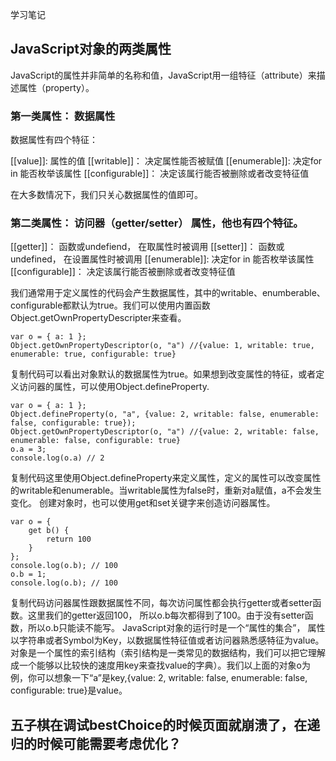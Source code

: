 学习笔记

## JavaScript对象的两类属性
JavaScript的属性并非简单的名称和值，JavaScript用一组特征（attribute）来描述属性（property）。
### 第一类属性： 数据属性
数据属性有四个特征：

[[value]]: 属性的值
[[writable]]： 决定属性能否被赋值
[[enumerable]]: 决定for in 能否枚举该属性
[[configurable]]： 决定该属行能否被删除或者改变特征值

在大多数情况下，我们只关心数据属性的值即可。

### 第二类属性： 访问器（getter/setter） 属性，他也有四个特征。

[[getter]]： 函数或undefiend， 在取属性时被调用
[[setter]]： 函数或undefined， 在设置属性时被调用
[[enumerable]]: 决定for in 能否枚举该属性
[[configurable]]： 决定该属行能否被删除或者改变特征值

我们通常用于定义属性的代码会产生数据属性，其中的writable、enumberable、configurable都默认为true。我们可以使用内置函数Object.getOwnPropertyDescripter来查看。
```
var o = { a: 1 };
Object.getOwnPropertyDescriptor(o, "a") //{value: 1, writable: true, enumerable: true, configurable: true}
```
复制代码可以看出对象默认的数据属性为true。如果想到改变属性的特征，或者定义访问器的属性，可以使用Object.defineProperty.
```
var o = { a: 1 };
Object.defineProperty(o, "a", {value: 2, writable: false, enumerable: false, configurable: true});
Object.getOwnPropertyDescriptor(o, "a") //{value: 2, writable: false, enumerable: false, configurable: true}
o.a = 3;
console.log(o.a) // 2
```
复制代码这里使用Object.defineProperty来定义属性，定义的属性可以改变属性的writable和enumerable。当writable属性为false时，重新对a赋值，a不会发生变化。
创建对象时，也可以使用get和set关键字来创造访问器属性。
```
var o = {
    get b() {
        return 100
    }
};
console.log(o.b); // 100
o.b = 1;
console.log(o.b); // 100
```
复制代码访问器属性跟数据属性不同，每次访问属性都会执行getter或者setter函数。这里我们的getter返回100， 所以o.b每次都得到了100。由于没有setter函数，所以o.b只能读不能写。
JavaScript对象的运行时是一个“属性的集合”， 属性以字符串或者Symbol为Key，以数据属性特征值或者访问器熟悉感特征为value。
对象是一个属性的索引结构（索引结构是一类常见的数据结构，我们可以把它理解成一个能够以比较快的速度用key来查找value的字典）。我们以上面的对象o为例，你可以想象一下“a”是key,{value: 2, writable: false, enumerable: false, configurable: true}是value。

## 五子棋在调试bestChoice的时候页面就崩溃了，在递归的时候可能需要考虑优化？